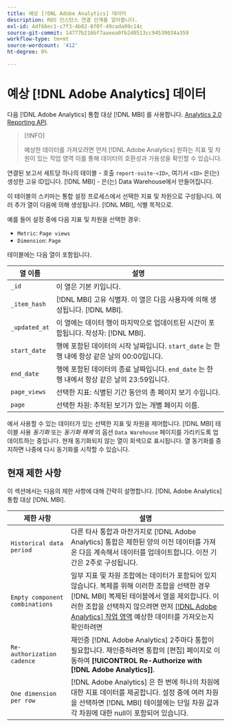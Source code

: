 ```yaml
---
title: 예상 [!DNL Adobe Analytics] 데이터
description: RDS 인스턴스 연결 단계를 알아봅니다.
exl-id: 4df66ec1-c7f3-4b02-8f0f-49cada99c14c
source-git-commit: 14777b216bf7aaeea0fb2d0513cc94539034a359
workflow-type: tm+mt
source-wordcount: '412'
ht-degree: 0%

---
```


# 예상 [!DNL Adobe Analytics] 데이터

다음 [!DNL Adobe Analytics] 통합 대상 [!DNL MBI] 를 사용합니다. [Analytics 2.0 Reporting API](https://developer.adobe.com/analytics-apis/docs/2.0/#!AdobeDocs/analytics-2.0-apis/master/README.md).

>[!INFO]
>
>예상한 데이터를 가져오려면 먼저 [!DNL Adobe Analytics] 원하는 지표 및 차원이 있는 작업 영역 이를 통해 데이터의 호환성과 가용성을 확인할 수 있습니다.

연결된 보고서 세트당 하나의 테이블 - 호출 `report-suite-<ID>`, 여기서 `<ID>` 은(는) 생성한 고유 ID입니다. [!DNL MBI] - 은(는) Data Warehouse에서 만들어집니다.

이 테이블의 스키마는 통합 설정 프로세스에서 선택한 지표 및 차원으로 구성됩니다. 여러 추가 열이 다음에 의해 생성됩니다. [!DNL MBI], 식별 목적으로.

예를 들어 설정 중에 다음 지표 및 차원을 선택한 경우:
- `Metric`: `Page views`
- `Dimension`: `Page`

테이블에는 다음 열이 포함됩니다.

| 열 이름 | 설명 |
| --- | --- |
| `_id` | 이 열은 기본 키입니다. |
| `_item_hash` | [!DNL MBI] 고유 식별자. 이 열은 다음 사용자에 의해 생성됩니다. [!DNL MBI]. |
| `_updated_at` | 이 열에는 데이터 행이 마지막으로 업데이트된 시간이 포함됩니다. 작성자: [!DNL MBI]. |
| `start_date` | 행에 포함된 데이터의 시작 날짜입니다. `start_date` 는 한 행 내에 항상 같은 날의 00:00입니다. |
| `end_date` | 행에 포함된 데이터의 종료 날짜입니다. `end_date` 는 한 행 내에서 항상 같은 날의 23:59입니다. |
| `page_views` | 선택한 지표: 식별된 기간 동안의 총 페이지 보기 수입니다. |
| `page` | 선택한 차원: 추적된 보기가 있는 개별 페이지 이름. |

에서 사용할 수 있는 데이터가 있는 선택한 지표 및 차원을 제어합니다. [!DNL MBI] 테이블 사용 *동기화* 또는 *동기화 해제* 의 옵션 `Data Warehouse` 페이지를 가리키도록 업데이트하는 중입니다. 현재 동기화되지 않는 열이 회색으로 표시됩니다. 열 동기화를 중지하면 나중에 다시 동기화를 시작할 수 있습니다.

## 현재 제한 사항

이 섹션에서는 다음의 제한 사항에 대해 간략히 설명합니다. [!DNL Adobe Analytics] 통합 대상 [!DNL MBI].

| 제한 사항 | 설명 |
| --- | --- |
| `Historical data period` | 다른 타사 통합과 마찬가지로 [!DNL Adobe Analytics] 통합은 제한된 양의 이전 데이터를 가져온 다음 계속해서 데이터를 업데이트합니다. 이전 기간은 2주로 구성됩니다. |
| `Empty component combinations` | 일부 지표 및 차원 조합에는 데이터가 포함되어 있지 않습니다. 복제를 위해 이러한 조합을 선택한 경우 [!DNL MBI] 복제된 테이블에서 열을 제외합니다. 이러한 조합을 선택하지 않으려면 먼저 [[!DNL Adobe Analytics] 작업 영역](https://experienceleague.adobe.com/docs/analytics/analyze/analysis-workspace/home.html?lang=en) 예상한 데이터를 가져오는지 확인하려면 |
| `Re-authorization cadence` | 재인증 [!DNL Adobe Analytics] 2주마다 통합이 필요합니다. 재인증하려면 통합의 [편집] 페이지로 이동하여 **[!UICONTROL Re-Authorize with [!DNL Adobe Analytics]]**. |
| `One dimension per row` | [!DNL Adobe Analytics] 은 한 번에 하나의 차원에 대한 지표 데이터를 제공합니다. 설정 중에 여러 차원을 선택하면 [!DNL MBI] 테이블에는 단일 차원 값과 각 차원에 대한 null이 포함되어 있습니다. |
